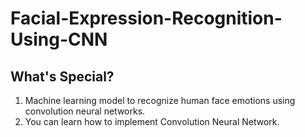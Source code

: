 # Facial-Expression-Recognition-Using-CNN
## What's Special?
  1. Machine learning model to recognize human face emotions using convolution neural networks.
  2. You can learn how to implement Convolution Neural Network.
